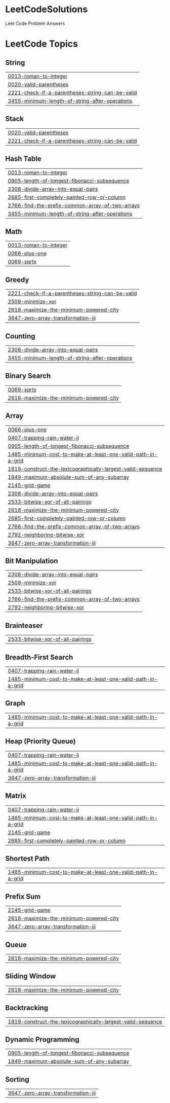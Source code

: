 # LeetCodeSolutions
Leet Code Problem Answers

<!---LeetCode Topics Start-->
# LeetCode Topics
## String
|  |
| ------- |
| [0013-roman-to-integer](https://github.com/VishwesGopal13/LeetCodeSolutions/tree/master/0013-roman-to-integer) |
| [0020-valid-parentheses](https://github.com/VishwesGopal13/LeetCodeSolutions/tree/master/0020-valid-parentheses) |
| [2221-check-if-a-parentheses-string-can-be-valid](https://github.com/VishwesGopal13/LeetCodeSolutions/tree/master/2221-check-if-a-parentheses-string-can-be-valid) |
| [3455-minimum-length-of-string-after-operations](https://github.com/VishwesGopal13/LeetCodeSolutions/tree/master/3455-minimum-length-of-string-after-operations) |
## Stack
|  |
| ------- |
| [0020-valid-parentheses](https://github.com/VishwesGopal13/LeetCodeSolutions/tree/master/0020-valid-parentheses) |
| [2221-check-if-a-parentheses-string-can-be-valid](https://github.com/VishwesGopal13/LeetCodeSolutions/tree/master/2221-check-if-a-parentheses-string-can-be-valid) |
## Hash Table
|  |
| ------- |
| [0013-roman-to-integer](https://github.com/VishwesGopal13/LeetCodeSolutions/tree/master/0013-roman-to-integer) |
| [0905-length-of-longest-fibonacci-subsequence](https://github.com/VishwesGopal13/LeetCodeSolutions/tree/master/0905-length-of-longest-fibonacci-subsequence) |
| [2308-divide-array-into-equal-pairs](https://github.com/VishwesGopal13/LeetCodeSolutions/tree/master/2308-divide-array-into-equal-pairs) |
| [2685-first-completely-painted-row-or-column](https://github.com/VishwesGopal13/LeetCodeSolutions/tree/master/2685-first-completely-painted-row-or-column) |
| [2766-find-the-prefix-common-array-of-two-arrays](https://github.com/VishwesGopal13/LeetCodeSolutions/tree/master/2766-find-the-prefix-common-array-of-two-arrays) |
| [3455-minimum-length-of-string-after-operations](https://github.com/VishwesGopal13/LeetCodeSolutions/tree/master/3455-minimum-length-of-string-after-operations) |
## Math
|  |
| ------- |
| [0013-roman-to-integer](https://github.com/VishwesGopal13/LeetCodeSolutions/tree/master/0013-roman-to-integer) |
| [0066-plus-one](https://github.com/VishwesGopal13/LeetCodeSolutions/tree/master/0066-plus-one) |
| [0069-sqrtx](https://github.com/VishwesGopal13/LeetCodeSolutions/tree/master/0069-sqrtx) |
## Greedy
|  |
| ------- |
| [2221-check-if-a-parentheses-string-can-be-valid](https://github.com/VishwesGopal13/LeetCodeSolutions/tree/master/2221-check-if-a-parentheses-string-can-be-valid) |
| [2509-minimize-xor](https://github.com/VishwesGopal13/LeetCodeSolutions/tree/master/2509-minimize-xor) |
| [2618-maximize-the-minimum-powered-city](https://github.com/VishwesGopal13/LeetCodeSolutions/tree/master/2618-maximize-the-minimum-powered-city) |
| [3647-zero-array-transformation-iii](https://github.com/VishwesGopal13/LeetCodeSolutions/tree/master/3647-zero-array-transformation-iii) |
## Counting
|  |
| ------- |
| [2308-divide-array-into-equal-pairs](https://github.com/VishwesGopal13/LeetCodeSolutions/tree/master/2308-divide-array-into-equal-pairs) |
| [3455-minimum-length-of-string-after-operations](https://github.com/VishwesGopal13/LeetCodeSolutions/tree/master/3455-minimum-length-of-string-after-operations) |
## Binary Search
|  |
| ------- |
| [0069-sqrtx](https://github.com/VishwesGopal13/LeetCodeSolutions/tree/master/0069-sqrtx) |
| [2618-maximize-the-minimum-powered-city](https://github.com/VishwesGopal13/LeetCodeSolutions/tree/master/2618-maximize-the-minimum-powered-city) |
## Array
|  |
| ------- |
| [0066-plus-one](https://github.com/VishwesGopal13/LeetCodeSolutions/tree/master/0066-plus-one) |
| [0407-trapping-rain-water-ii](https://github.com/VishwesGopal13/LeetCodeSolutions/tree/master/0407-trapping-rain-water-ii) |
| [0905-length-of-longest-fibonacci-subsequence](https://github.com/VishwesGopal13/LeetCodeSolutions/tree/master/0905-length-of-longest-fibonacci-subsequence) |
| [1485-minimum-cost-to-make-at-least-one-valid-path-in-a-grid](https://github.com/VishwesGopal13/LeetCodeSolutions/tree/master/1485-minimum-cost-to-make-at-least-one-valid-path-in-a-grid) |
| [1819-construct-the-lexicographically-largest-valid-sequence](https://github.com/VishwesGopal13/LeetCodeSolutions/tree/master/1819-construct-the-lexicographically-largest-valid-sequence) |
| [1849-maximum-absolute-sum-of-any-subarray](https://github.com/VishwesGopal13/LeetCodeSolutions/tree/master/1849-maximum-absolute-sum-of-any-subarray) |
| [2145-grid-game](https://github.com/VishwesGopal13/LeetCodeSolutions/tree/master/2145-grid-game) |
| [2308-divide-array-into-equal-pairs](https://github.com/VishwesGopal13/LeetCodeSolutions/tree/master/2308-divide-array-into-equal-pairs) |
| [2533-bitwise-xor-of-all-pairings](https://github.com/VishwesGopal13/LeetCodeSolutions/tree/master/2533-bitwise-xor-of-all-pairings) |
| [2618-maximize-the-minimum-powered-city](https://github.com/VishwesGopal13/LeetCodeSolutions/tree/master/2618-maximize-the-minimum-powered-city) |
| [2685-first-completely-painted-row-or-column](https://github.com/VishwesGopal13/LeetCodeSolutions/tree/master/2685-first-completely-painted-row-or-column) |
| [2766-find-the-prefix-common-array-of-two-arrays](https://github.com/VishwesGopal13/LeetCodeSolutions/tree/master/2766-find-the-prefix-common-array-of-two-arrays) |
| [2792-neighboring-bitwise-xor](https://github.com/VishwesGopal13/LeetCodeSolutions/tree/master/2792-neighboring-bitwise-xor) |
| [3647-zero-array-transformation-iii](https://github.com/VishwesGopal13/LeetCodeSolutions/tree/master/3647-zero-array-transformation-iii) |
## Bit Manipulation
|  |
| ------- |
| [2308-divide-array-into-equal-pairs](https://github.com/VishwesGopal13/LeetCodeSolutions/tree/master/2308-divide-array-into-equal-pairs) |
| [2509-minimize-xor](https://github.com/VishwesGopal13/LeetCodeSolutions/tree/master/2509-minimize-xor) |
| [2533-bitwise-xor-of-all-pairings](https://github.com/VishwesGopal13/LeetCodeSolutions/tree/master/2533-bitwise-xor-of-all-pairings) |
| [2766-find-the-prefix-common-array-of-two-arrays](https://github.com/VishwesGopal13/LeetCodeSolutions/tree/master/2766-find-the-prefix-common-array-of-two-arrays) |
| [2792-neighboring-bitwise-xor](https://github.com/VishwesGopal13/LeetCodeSolutions/tree/master/2792-neighboring-bitwise-xor) |
## Brainteaser
|  |
| ------- |
| [2533-bitwise-xor-of-all-pairings](https://github.com/VishwesGopal13/LeetCodeSolutions/tree/master/2533-bitwise-xor-of-all-pairings) |
## Breadth-First Search
|  |
| ------- |
| [0407-trapping-rain-water-ii](https://github.com/VishwesGopal13/LeetCodeSolutions/tree/master/0407-trapping-rain-water-ii) |
| [1485-minimum-cost-to-make-at-least-one-valid-path-in-a-grid](https://github.com/VishwesGopal13/LeetCodeSolutions/tree/master/1485-minimum-cost-to-make-at-least-one-valid-path-in-a-grid) |
## Graph
|  |
| ------- |
| [1485-minimum-cost-to-make-at-least-one-valid-path-in-a-grid](https://github.com/VishwesGopal13/LeetCodeSolutions/tree/master/1485-minimum-cost-to-make-at-least-one-valid-path-in-a-grid) |
## Heap (Priority Queue)
|  |
| ------- |
| [0407-trapping-rain-water-ii](https://github.com/VishwesGopal13/LeetCodeSolutions/tree/master/0407-trapping-rain-water-ii) |
| [1485-minimum-cost-to-make-at-least-one-valid-path-in-a-grid](https://github.com/VishwesGopal13/LeetCodeSolutions/tree/master/1485-minimum-cost-to-make-at-least-one-valid-path-in-a-grid) |
| [3647-zero-array-transformation-iii](https://github.com/VishwesGopal13/LeetCodeSolutions/tree/master/3647-zero-array-transformation-iii) |
## Matrix
|  |
| ------- |
| [0407-trapping-rain-water-ii](https://github.com/VishwesGopal13/LeetCodeSolutions/tree/master/0407-trapping-rain-water-ii) |
| [1485-minimum-cost-to-make-at-least-one-valid-path-in-a-grid](https://github.com/VishwesGopal13/LeetCodeSolutions/tree/master/1485-minimum-cost-to-make-at-least-one-valid-path-in-a-grid) |
| [2145-grid-game](https://github.com/VishwesGopal13/LeetCodeSolutions/tree/master/2145-grid-game) |
| [2685-first-completely-painted-row-or-column](https://github.com/VishwesGopal13/LeetCodeSolutions/tree/master/2685-first-completely-painted-row-or-column) |
## Shortest Path
|  |
| ------- |
| [1485-minimum-cost-to-make-at-least-one-valid-path-in-a-grid](https://github.com/VishwesGopal13/LeetCodeSolutions/tree/master/1485-minimum-cost-to-make-at-least-one-valid-path-in-a-grid) |
## Prefix Sum
|  |
| ------- |
| [2145-grid-game](https://github.com/VishwesGopal13/LeetCodeSolutions/tree/master/2145-grid-game) |
| [2618-maximize-the-minimum-powered-city](https://github.com/VishwesGopal13/LeetCodeSolutions/tree/master/2618-maximize-the-minimum-powered-city) |
| [3647-zero-array-transformation-iii](https://github.com/VishwesGopal13/LeetCodeSolutions/tree/master/3647-zero-array-transformation-iii) |
## Queue
|  |
| ------- |
| [2618-maximize-the-minimum-powered-city](https://github.com/VishwesGopal13/LeetCodeSolutions/tree/master/2618-maximize-the-minimum-powered-city) |
## Sliding Window
|  |
| ------- |
| [2618-maximize-the-minimum-powered-city](https://github.com/VishwesGopal13/LeetCodeSolutions/tree/master/2618-maximize-the-minimum-powered-city) |
## Backtracking
|  |
| ------- |
| [1819-construct-the-lexicographically-largest-valid-sequence](https://github.com/VishwesGopal13/LeetCodeSolutions/tree/master/1819-construct-the-lexicographically-largest-valid-sequence) |
## Dynamic Programming
|  |
| ------- |
| [0905-length-of-longest-fibonacci-subsequence](https://github.com/VishwesGopal13/LeetCodeSolutions/tree/master/0905-length-of-longest-fibonacci-subsequence) |
| [1849-maximum-absolute-sum-of-any-subarray](https://github.com/VishwesGopal13/LeetCodeSolutions/tree/master/1849-maximum-absolute-sum-of-any-subarray) |
## Sorting
|  |
| ------- |
| [3647-zero-array-transformation-iii](https://github.com/VishwesGopal13/LeetCodeSolutions/tree/master/3647-zero-array-transformation-iii) |
<!---LeetCode Topics End-->